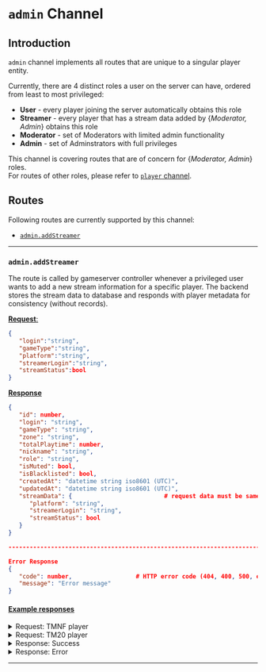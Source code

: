 # `admin` Channel

## Introduction

`admin` channel implements all routes that are unique to a singular player entity.

Currently, there are 4 distinct roles a user on the server can have, ordered from least to most privileged:

- **User**      - every player joining the server automatically obtains this role
- **Streamer**  - every player that has a stream data added by {*Moderator, Admin*} obtains this role
- **Moderator** - set of Moderators with limited admin functionality
- **Admin**     - set of Adminstrators with full privileges

This channel is covering routes that are of concern for {*Moderator, Admin*} roles.<br>
For routes of other roles, please refer to [`player` channel](../player/README.md).

## Routes

Following routes are currently supported by this channel:

- [`admin.addStreamer`](#adminaddstreamer)

---

### `admin.addStreamer`

The route is called by gameserver controller whenever a privileged user wants to add a new stream information for a specific player.
The backend stores the stream data to database and responds with player metadata for consistency (without records).

<u>**Request**:</u>

```json
{
   "login":"string",
   "gameType":"string",
   "platform":"string",
   "streamerLogin":"string",
   "streamStatus":bool
}
```

<u>**Response**</u>

```json
{
   "id": number,
   "login": "string",
   "gameType": "string",
   "zone": "string",
   "totalPlaytime": number,
   "nickname": "string",
   "role": "string",
   "isMuted": bool,
   "isBlacklisted": bool,
   "createdAt": "datetime string iso8601 (UTC)",
   "updatedAt": "datetime string iso8601 (UTC)",
   "streamData": {                          # request data must be same here
      "platform": "string",
      "streamerLogin": "string",
      "streamStatus": bool
   }
}

-------------------------------------------------------------------------------

Error Response
{
   "code": number,                  # HTTP error code (404, 400, 500, etc.)
   "message": "Error message"
}
```

#### <u>**Example responses**</u>

<details>
  <summary>Request: TMNF player</summary>

```json
{
   "login":"el-djinn",
   "gameType":"TmForever",
   "platform":"twitch.tv",
   "streamerLogin":"tekky",
   "streamStatus":false,
}
```

</details>

<details>
  <summary>Request: TM20 player</summary>

```json
{
   "login":"3zrJPQyLTZKF2Mrkr-qUEw",
   "gameType":"Trackmania",
   "platform":"twitch.tv",
   "streamerLogin":"tekky",
   "streamStatus":false,
}
```

</details>

<details>
  <summary>Response: Success</summary>

```json
{
   "id":20,
   "login":"el-djinn",
   "gameType":"KK",
   "zone":"World|Europe|Croatia",
   "totalPlaytime":0,
   "nickname":"el-djinn",
   "role":"streamer",
   "isMuted":false,
   "isBlacklisted":false,
   "createdAt":"2024-08-10T10:24:06Z",
   "updatedAt":"2024-08-10T13:15:51Z",
   "streamData":{
      "platform":"twitch.tv",
      "streamerLogin":"tekky",
      "streamStatus":false
   }
}
```

</details>

<details>
  <summary>Response: Error</summary>

```json
{
   "code": 500,
   "message": "Internal Server Error
}
```

</details>

---
